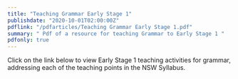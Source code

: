 ```yaml
---
title: "Teaching Grammar Early Stage 1"    
publishdate: "2020-10-01T02:00:00Z"
pdflink: "/pdfarticles/Teaching Grammar Early Stage 1.pdf"
summary: " Pdf of a resource for teaching Grammar to Early Stage 1 "
pdfonly: true
---
```

Click on the link below to view Early Stage 1 teaching activities for grammar, addressing each of the teaching points in the NSW Syllabus.
